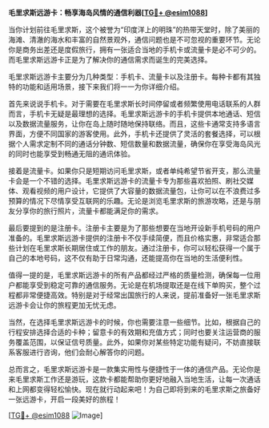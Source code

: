 **毛里求斯远游卡：畅享海岛风情的通信利器[[TG💪+ @esim1088](https://t.me/s/esim1088)]**

当你计划前往毛里求斯，这个被誉为“印度洋上的明珠”的热带天堂时，除了美丽的海滩、清澈的海水和丰富的自然景观外，通信问题也是不可忽视的重要环节。无论你是商务出差还是度假旅行，拥有一张适合当地的手机卡或流量卡是必不可少的。而毛里求斯远游卡正是为了解决你的通信需求而诞生的完美选择。

毛里求斯远游卡主要分为几种类型：手机卡、流量卡以及注册卡。每种卡都有其独特的功能和适用场景，接下来我们将一一为你详细介绍。

首先来说说手机卡。对于需要在毛里求斯长时间停留或者频繁使用电话联系的人群而言，手机卡无疑是最理想的选择。毛里求斯远游卡的手机卡提供本地通话、短信以及数据流量服务，让你在岛上随时随地保持联络。而且，这些卡通常支持多语言界面，方便不同国家的游客使用。此外，手机卡还提供了灵活的套餐选择，可以根据个人需求定制不同的通话分钟数、短信数量和数据流量，确保你在享受海岛风光的同时也能享受到畅通无阻的通讯体验。

接着是流量卡。如果你只是短期访问毛里求斯，或者单纯希望节省开支，那么流量卡会是一个不错的选择。毛里求斯远游卡的流量卡专为那些喜欢拍照、刷社交媒体、观看视频的用户设计，它提供了大容量的数据流量包，让你可以在不浪费过多预算的情况下尽情享受互联网的乐趣。无论是浏览毛里求斯的旅游攻略，还是与朋友分享你的旅行照片，流量卡都能满足你的需求。

最后要提到的是注册卡。注册卡主要是为了那些想要在当地开设新手机号码的用户准备的。毛里求斯远游卡提供的注册卡不仅手续简便，而且价格实惠，非常适合那些计划在毛里求斯长期居住或工作的朋友。通过注册卡，你可以轻松获得一个属于自己的本地号码，这不仅有助于日常沟通，还能提高你在当地的生活便利性。

值得一提的是，毛里求斯远游卡的所有产品都经过严格的质量检测，确保每一位用户都能享受到稳定可靠的通信服务。无论是在机场提取还是在线下单购买，整个过程都非常便捷高效。特别是对于经常出国旅行的人来说，提前准备好一张毛里求斯远游卡会让你的旅程更加无忧无虑。

当然，在选择毛里求斯远游卡的时候，你也需要注意一些细节。比如，根据自己的行程安排选择合适的卡种；留意卡的有效期和充值方式；同时也要关注运营商的服务覆盖范围，以保证信号质量。此外，如果你对某些特定功能有疑问，不妨直接联系客服进行咨询，他们会耐心解答你的问题。

总而言之，毛里求斯远游卡是一款集实用性与便捷性于一体的通信产品。无论你是来毛里求斯工作还是游玩，这款卡都能帮助你更好地融入当地生活，让每一次通话和上网都变得轻松愉快。现在就行动起来吧！为自己即将到来的毛里求斯之旅备好一张远游卡，开启一段美好的旅程！

[[TG💪+ @esim1088](https://t.me/s/esim1088) ![Image](https://i.postimg.cc/4NQfJmqS/Snipaste-2025-05-13-00-14-12.png)]